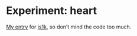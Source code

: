 <!--
  id: 2563
  date: 2014-01-22T15:42:48
  modified: 2015-10-25T07:01:18
  slug: experiment-heart
  type: post
  excerpt: <p>My entry for js1k, so don&#8217;t mind the code too much.</p>
  categories: uncategorized
  tags: cool shit, experiment, particles
  inCv: 
  inPortfolio: 
  dateFrom: 
  dateTo: 
-->

# Experiment: heart

<p><a href="/js1k/">My entry</a> for <a href="http://js1k.com/2012-love/">js1k</a>, so don&#8217;t mind the code too much.</p>
<p><!--more--></p>
<pre><code data-language="javascript" data-src="/static/experiment/heart.js"></code></pre>